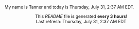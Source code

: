 My name is Tanner and today is Thursday, July 31, 2:37 AM EDT.

<p align="center">This <i>README</i> file is generated <b>every 3 hours</b>!</br>Last refresh: Thursday, July 31, 2:37 AM EDT<br /></p>
